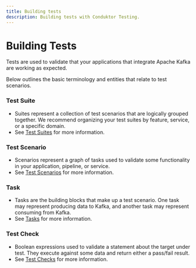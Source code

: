 ```yaml
---
title: Building tests
description: Building tests with Conduktor Testing.
---
```


# Building Tests

Tests are used to validate that your applications that integrate Apache Kafka are working as expected.&#x20;

Below outlines the basic terminology and entities that relate to test scenarios.

### Test Suite

- Suites represent a collection of test scenarios that are logically grouped together. We recommend organizing your test suites by feature, service, or a specific domain.
- See [Test Suites](test-suites) for more information.

### Test Scenario

- Scenarios represent a graph of tasks used to validate some functionality in your application, pipeline, or service.
- See [Test Scenarios](test-scenarios) for more information.

### Task

- Tasks are the building blocks that make up a test scenario. One task may represent producing data to Kafka, and another task may represent consuming from Kafka.&#x20;
- See [Tasks](tasks/) for more information.

### Test Check

- Boolean expressions used to validate a statement about the target under test. They execute against some data and return either a pass/fail result.&#x20;
- See [Test Checks](test-checks/) for more information.
